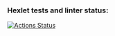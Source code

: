 ### Hexlet tests and linter status:
[![Actions Status](https://github.com/beherit197777/php-project-48/actions/workflows/hexlet-check.yml/badge.svg)](https://github.com/beherit197777/php-project-48/actions)
